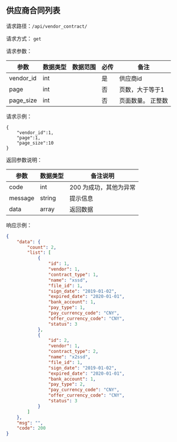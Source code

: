 ## 供应商合同列表


请求路径：`/api/vendor_contract/`

请求方式： `get`

请求参数： 

| 参数      | 数据类型 | 数据范围 | 必传 | 备注                                             |
| --------- | -------- | -------- | ---- | ------------------------------------------------ |
| vendor_id | int    |          | 是   | 供应商id |
| page | int      |          | 否   | 页数，大于等于1                  |
| page_size | int      |          | 否   | 页面数量。 正整数                     |

请求示例：

```
{
    "vendor_id":1,
    "page":1,
    "page_size":10
}
```



返回参数说明：

| 参数    | 数据类型 | 备注说明               |
| ------- | -------- | ---------------------- |
| code    | int      | 200 为成功，其他为异常 |
| message | string   | 提示信息               |
| data    | array    | 返回数据               |

响应示例：

```json
{
    "data": {
        "count": 2,
        "list": [
            {
                "id": 1,
                "vendor": 1,
                "contract_type": 1,
                "name": "xssd",
                "file_id": 1,
                "sign_date": "2019-01-02",
                "expired_date": "2020-01-01",
                "bank_account": 1,
                "pay_type": 1,
                "pay_currency_code": "CNY",
                "offer_currency_code": "CNY",
                "status": 3
            },
            {
                "id": 2,
                "vendor": 1,
                "contract_type": 2,
                "name": "x2ssd",
                "file_id": 1,
                "sign_date": "2019-01-02",
                "expired_date": "2020-01-01",
                "bank_account": 1,
                "pay_type": 2,
                "pay_currency_code": "CNY",
                "offer_currency_code": "CNY",
                "status": 3
            }
        ]
    },
    "msg": "",
    "code": 200
}
```